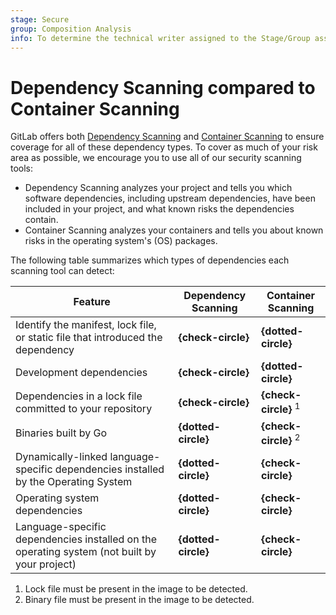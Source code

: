 ```yaml
---
stage: Secure
group: Composition Analysis
info: To determine the technical writer assigned to the Stage/Group associated with this page, see https://handbook.gitlab.com/handbook/product/ux/technical-writing/#assignments
---
```


# Dependency Scanning compared to Container Scanning

GitLab offers both [Dependency Scanning](dependency_scanning/index.md) and
[Container Scanning](container_scanning/index.md) to ensure coverage for all of these
dependency types. To cover as much of your risk area as possible, we encourage you to use all of our
security scanning tools:

- Dependency Scanning analyzes your project and tells you which software dependencies,
  including upstream dependencies, have been included in your project, and what known
  risks the dependencies contain.
- Container Scanning analyzes your containers and tells you about known risks in the operating
  system's (OS) packages.

The following table summarizes which types of dependencies each scanning tool can detect:

| Feature                                                                                      | Dependency Scanning | Container Scanning              |
|----------------------------------------------------------------------------------------------|---------------------|---------------------------------|
| Identify the manifest, lock file, or static file that introduced the dependency              | **{check-circle}**  | **{dotted-circle}**             |
| Development dependencies                                                                     | **{check-circle}**  | **{dotted-circle}**             |
| Dependencies in a lock file committed to your repository                                     | **{check-circle}**  | **{check-circle}** <sup>1</sup> |
| Binaries built by Go                                                                         | **{dotted-circle}** | **{check-circle}** <sup>2</sup> |
| Dynamically-linked language-specific dependencies installed by the Operating System          | **{dotted-circle}** | **{check-circle}**              |
| Operating system dependencies                                                                | **{dotted-circle}** | **{check-circle}**              |
| Language-specific dependencies installed on the operating system (not built by your project) | **{dotted-circle}** | **{check-circle}**              |

1. Lock file must be present in the image to be detected.
1. Binary file must be present in the image to be detected.
